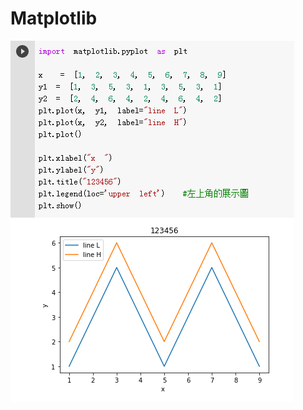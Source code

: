 # Matplotlib



![image](https://github.com/jon890613/Matplotlib/blob/main/img/%E6%9C%AA%E5%91%BD%E5%90%8D.png)
